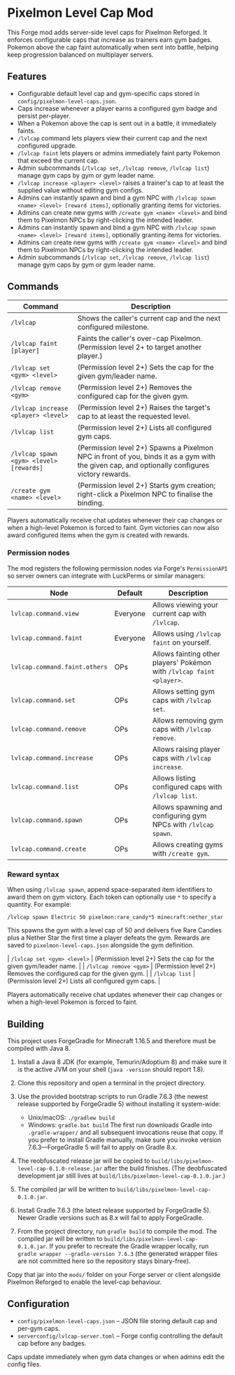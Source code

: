 # Pixelmon Level Cap Mod

This Forge mod adds server-side level caps for Pixelmon Reforged. It enforces configurable caps that increase as trainers earn gym badges. Pokemon above the cap faint automatically when sent into battle, helping keep progression balanced on multiplayer servers.

## Features

* Configurable default level cap and gym-specific caps stored in `config/pixelmon-level-caps.json`.
* Caps increase whenever a player earns a configured gym badge and persist per-player.
* When a Pokemon above the cap is sent out in a battle, it immediately faints.
* `/lvlcap` command lets players view their current cap and the next configured upgrade.
* `/lvlcap faint` lets players or admins immediately faint party Pokemon that exceed the current cap.
* Admin subcommands (`/lvlcap set`, `/lvlcap remove`, `/lvlcap list`) manage gym caps by gym or gym leader name.
* `/lvlcap increase <player> <level>` raises a trainer's cap to at least the supplied value without editing gym configs.
* Admins can instantly spawn and bind a gym NPC with `/lvlcap spawn <name> <level> [reward items]`, optionally granting items for victories.
* Admins can create new gyms with `/create gym <name> <level>` and bind them to Pixelmon NPCs by right-clicking the intended leader.
* Admins can instantly spawn and bind a gym NPC with `/lvlcap spawn <name> <level> [reward items]`, optionally granting items for victories.
* Admins can create new gyms with `/create gym <name> <level>` and bind them to Pixelmon NPCs by right-clicking the intended leader.
* Admin subcommands (`/lvlcap set`, `/lvlcap remove`, `/lvlcap list`) manage gym caps by gym or gym leader name.


## Commands

| Command | Description |
| --- | --- |
| `/lvlcap` | Shows the caller's current cap and the next configured milestone. |
| `/lvlcap faint [player]` | Faints the caller's over-cap Pixelmon. (Permission level 2+ to target another player.) |
| `/lvlcap set <gym> <level>` | (Permission level 2+) Sets the cap for the given gym/leader name. |
| `/lvlcap remove <gym>` | (Permission level 2+) Removes the configured cap for the given gym. |
| `/lvlcap increase <player> <level>` | (Permission level 2+) Raises the target's cap to at least the requested level. |
| `/lvlcap list` | (Permission level 2+) Lists all configured gym caps. |
| `/lvlcap spawn <gym> <level> [rewards]` | (Permission level 2+) Spawns a Pixelmon NPC in front of you, binds it as a gym with the given cap, and optionally configures victory rewards. |
| `/create gym <name> <level>` | (Permission level 2+) Starts gym creation; right-click a Pixelmon NPC to finalise the binding. |

Players automatically receive chat updates whenever their cap changes or when a high-level Pokemon is forced to faint. Gym victories can now also award configured items when the gym is created with rewards.

### Permission nodes

The mod registers the following permission nodes via Forge's `PermissionAPI` so server owners can integrate with LuckPerms or similar managers:

| Node | Default | Description |
| --- | --- | --- |
| `lvlcap.command.view` | Everyone | Allows viewing your current cap with `/lvlcap`. |
| `lvlcap.command.faint` | Everyone | Allows using `/lvlcap faint` on yourself. |
| `lvlcap.command.faint.others` | OPs | Allows fainting other players' Pokémon with `/lvlcap faint <player>`. |
| `lvlcap.command.set` | OPs | Allows setting gym caps with `/lvlcap set`. |
| `lvlcap.command.remove` | OPs | Allows removing gym caps with `/lvlcap remove`. |
| `lvlcap.command.increase` | OPs | Allows raising player caps with `/lvlcap increase`. |
| `lvlcap.command.list` | OPs | Allows listing configured caps with `/lvlcap list`. |
| `lvlcap.command.spawn` | OPs | Allows spawning and configuring gym NPCs with `/lvlcap spawn`. |
| `lvlcap.command.create` | OPs | Allows creating gyms with `/create gym`. |

### Reward syntax

When using `/lvlcap spawn`, append space-separated item identifiers to award them on gym victory. Each token can optionally use `*` to specify a quantity. For example:

```
/lvlcap spawn Electric 50 pixelmon:rare_candy*5 minecraft:nether_star
```

This spawns the gym with a level cap of 50 and delivers five Rare Candies plus a Nether Star the first time a player defeats the gym. Rewards are saved to `pixelmon-level-caps.json` alongside the gym definition.

| `/lvlcap set <gym> <level>` | (Permission level 2+) Sets the cap for the given gym/leader name. |
| `/lvlcap remove <gym>` | (Permission level 2+) Removes the configured cap for the given gym. |
| `/lvlcap list` | (Permission level 2+) Lists all configured gym caps. |

Players automatically receive chat updates whenever their cap changes or when a high-level Pokemon is forced to faint.


## Building

This project uses ForgeGradle for Minecraft 1.16.5 and therefore must be
compiled with Java 8.

1. Install a Java 8 JDK (for example, Temurin/Adoptium 8) and make sure it is
   the active JVM on your shell (`java -version` should report 1.8).
2. Clone this repository and open a terminal in the project directory.
3. Use the provided bootstrap scripts to run Gradle 7.6.3 (the newest release
   supported by ForgeGradle 5) without installing it system-wide:
   * Unix/macOS: `./gradlew build`
   * Windows: `gradle.bat build`
   The first run downloads Gradle into `.gradle-wrapper/` and all subsequent
   invocations reuse that copy. If you prefer to install Gradle manually, make
   sure you invoke version 7.6.3—ForgeGradle 5 will fail to apply on Gradle 8.x.
4. The reobfuscated release jar will be copied to
   `build/libs/pixelmon-level-cap-0.1.0-release.jar` after the build finishes.
   (The deobfuscated development jar still lives at
   `build/libs/pixelmon-level-cap-0.1.0.jar`.)


4. The compiled jar will be written to `build/libs/pixelmon-level-cap-0.1.0.jar`.
3. Install Gradle 7.6.3 (the latest release supported by ForgeGradle 5). Newer
   Gradle versions such as 8.x will fail to apply ForgeGradle.
4. From the project directory, run `gradle build` to compile the mod.
   The compiled jar will be written to `build/libs/pixelmon-level-cap-0.1.0.jar`.
   If you prefer to recreate the Gradle wrapper locally, run
   `gradle wrapper --gradle-version 7.6.3` (the generated wrapper files are not
   committed here so the repository stays binary-free).


Copy that jar into the `mods/` folder on your Forge server or client alongside
Pixelmon Reforged to enable the level-cap behaviour.

## Configuration

* `config/pixelmon-level-caps.json` – JSON file storing default cap and per-gym caps.
* `serverconfig/lvlcap-server.toml` – Forge config controlling the default cap before any badges.

Caps update immediately when gym data changes or when admins edit the config files.

